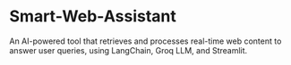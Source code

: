 # Smart-Web-Assistant
An AI-powered tool that retrieves and processes real-time web content to answer user queries,  using LangChain, Groq LLM, and Streamlit.
